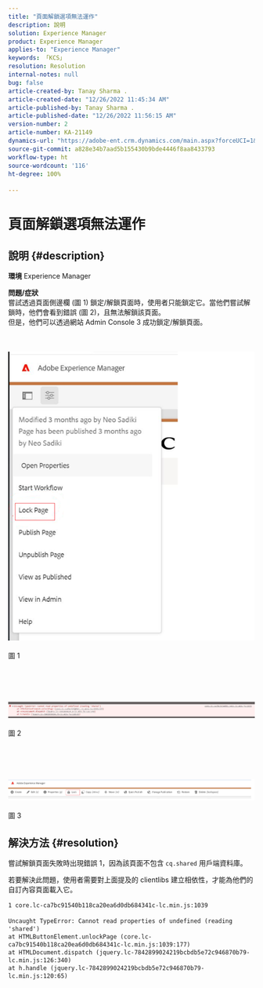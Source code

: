 ```yaml
---
title: "頁面解鎖選項無法運作"
description: 說明
solution: Experience Manager
product: Experience Manager
applies-to: "Experience Manager"
keywords: 「KCS」
resolution: Resolution
internal-notes: null
bug: false
article-created-by: Tanay Sharma .
article-created-date: "12/26/2022 11:45:34 AM"
article-published-by: Tanay Sharma .
article-published-date: "12/26/2022 11:56:15 AM"
version-number: 2
article-number: KA-21149
dynamics-url: "https://adobe-ent.crm.dynamics.com/main.aspx?forceUCI=1&pagetype=entityrecord&etn=knowledgearticle&id=561047ca-1285-ed11-81ac-6045bd006239"
source-git-commit: a828e34b7aad5b155430b9bde4446f8aa8433793
workflow-type: ht
source-wordcount: '116'
ht-degree: 100%

---
```


# 頁面解鎖選項無法運作

## 說明 {#description}

<b>環境</b>
Experience Manager


<b>問題/症狀</b><br>嘗試透過頁面側邊欄 (圖 1) 鎖定/解鎖頁面時，使用者只能鎖定它。當他們嘗試解鎖時，他們會看到錯誤 (圖 2)，且無法解鎖該頁面。<br>但是，他們可以透過網站 Admin Console 3 成功鎖定/解鎖頁面。<br><br><br><br>![](assets/___571047ca-1285-ed11-81ac-6045bd006239___.png)<br><br>圖 1<br><br><br><br><br><br>![](assets/___5a1047ca-1285-ed11-81ac-6045bd006239___.png)<br><br>圖 2<br><br><br><br><br><br>![](assets/___5c1047ca-1285-ed11-81ac-6045bd006239___.png)<br><br>圖 3<br>

## 解決方法 {#resolution}


嘗試解鎖頁面失敗時出現錯誤 1，因為該頁面不包含 `cq.shared` 用戶端資料庫。

若要解決此問題，使用者需要對上面提及的 clientlibs 建立相依性，才能為他們的自訂內容頁面載入它。




```
1 core.lc-ca7bc91540b118ca20ea6d0db684341c-lc.min.js:1039

Uncaught TypeError: Cannot read properties of undefined (reading 'shared')
at HTMLButtonElement.unlockPage (core.lc-ca7bc91540b118ca20ea6d0db684341c-lc.min.js:1039:177)
at HTMLDocument.dispatch (jquery.lc-7842899024219bcbdb5e72c946870b79-lc.min.js:126:340)
at h.handle (jquery.lc-7842899024219bcbdb5e72c946870b79-lc.min.js:120:65)
```



